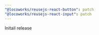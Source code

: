 ```yaml
---
"@locoworks/reusejs-react-button": patch
"@locoworks/reusejs-react-input": patch
---
```


Initail release
